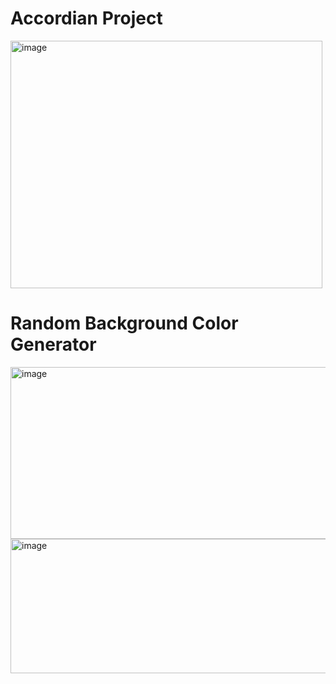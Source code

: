 
# Accordian Project 

<img width="499" height="396" alt="image" src="https://github.com/user-attachments/assets/8d240df8-cde6-4a05-bd5e-04d35ca6f60d" />

# Random Background Color Generator

<img width="662" height="275" alt="image" src="https://github.com/user-attachments/assets/b7b62254-cf14-4b59-a563-cedb6b26103a" />

<img width="537" height="215" alt="image" src="https://github.com/user-attachments/assets/d1ea221a-e3fa-4b29-b367-bc320cfca285" />


